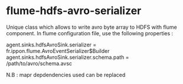 flume-hdfs-avro-serializer
===============

Unique class which allows to write avro byte array to HDFS with flume component.
In flume configuration file, use the following properties :

agent.sinks.hdfsAvroSink.serializer = fr.ippon.flume.AvroEventSerializer$Builder
agent.sinks.hdfsAvroSink.serializer.schema.path = /path/to/avro/schema.avsc


N.B : mapr depdendencies used can be replaced
